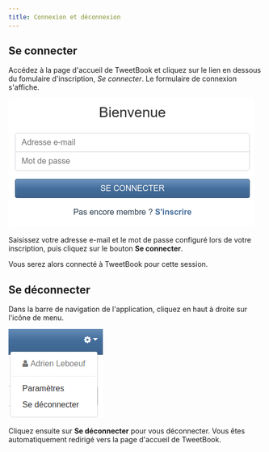 ```yaml
---
title: Connexion et déconnexion
---
```


## Se connecter

Accédez à la page d'accueil de TweetBook et cliquez sur le lien en dessous du fomulaire d'inscription, *Se connecter*. Le formulaire de connexion s'affiche.

![Formulaire de connexion](img/loginform.jpg)

Saisissez votre adresse e-mail et le mot de passe configuré lors de votre inscription, puis cliquez sur le bouton **Se connecter**.

Vous serez alors connecté à TweetBook pour cette session.

## Se déconnecter

Dans la barre de navigation de l'application, cliquez en haut à droite sur l'icône de menu.

![Menu de l'application](img/menu.jpg)

Cliquez ensuite sur **Se déconnecter** pour vous déconnecter. Vous êtes automatiquement redirigé vers la page d'accueil de TweetBook.